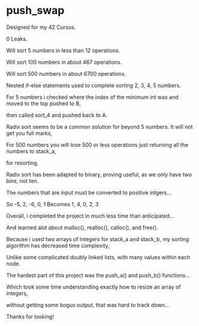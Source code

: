 # push_swap

Designed for my 42 Cursus.

0 Leaks.

Will sort 5 numbers in less than 12 operations.

Will sort 100 numbers in about 467 operations.

Will sort 500 numbers in about 6700 operations.


Nested if-else statements used to complete sorting 2, 3, 4, 5 numbers.

For 5 numbers i checked where the index of the minimum int was and moved to the top pushed to B,

then called sort_4 and pushed back to A.

Radix sort seems to be a common solution for beyond 5 numbers. It will not get you full marks,

For 500 numbers you will lose 500 or less operations just returning all the numbers to stack_a,

for resorting.

Radix sort has been adapted to binary, proving useful, as we only have two bins, not ten.

The numbers that are input must be converted to positive intgers...

So  -5, 2, -6, 0, 1  Becomes 1, 4, 0, 2, 3 


Overall, i completed the project in much less time than anticipated...

And learned alot about malloc(), realloc(), calloc(), and free().

Because i used two arrays of integers for stack_a and stack_b, my sorting algorithm has decreased time complexity,

Unlike some complicated doubly linked lists, with many values within each node.

The hardest part of this project was the push_a() and push_b() functions...

Which took some time understanding exactly how to resize an array of integers,

without getting some bogus output, that was hard to track down...

Thanks for looking!
